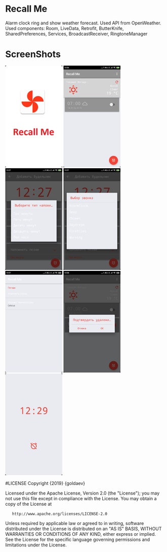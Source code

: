 # Recall Me
Alarm clock ring and show weather forecast.
Used API from OpenWeather.
Used components: Room, LiveData, Retrofit, ButterKnife, SharedPreferences, Services, BroadcastReceiver, RingtoneManager
# ScreenShots
<img src="https://github.com/GoldaEV/RecallMe/blob/master/screenshots/Screenshot_2019-04-24-12-33-40-627_com.golda.recallme.png" height="320" />
<img src="https://github.com/GoldaEV/RecallMe/blob/master/screenshots/Screenshot_2019-04-24-12-26-51-573_com.golda.recallme.png" height="320" />
<img src="https://github.com/GoldaEV/RecallMe/blob/master/screenshots/Screenshot_2019-04-24-12-27-08-716_com.golda.recallme.png" height="320" />
<img src="https://github.com/GoldaEV/RecallMe/blob/master/screenshots/Screenshot_2019-04-24-12-27-13-141_com.golda.recallme.png" height="320" />
<img src="https://github.com/GoldaEV/RecallMe/blob/master/screenshots/Screenshot_2019-04-24-12-27-26-541_com.golda.recallme.png" height="320" />
<img src="https://github.com/GoldaEV/RecallMe/blob/master/screenshots/Screenshot_2019-04-24-12-28-09-617_com.golda.recallme.png" height="320" />
<img src="https://github.com/GoldaEV/RecallMe/blob/master/screenshots/Screenshot_2019-04-24-12-29-01-037_com.golda.recallme.png" height="320" />

#LICENSE
Copyright {2019} {goldaev}

   Licensed under the Apache License, Version 2.0 (the "License");
   you may not use this file except in compliance with the License.
   You may obtain a copy of the License at

       http://www.apache.org/licenses/LICENSE-2.0

   Unless required by applicable law or agreed to in writing, software
   distributed under the License is distributed on an "AS IS" BASIS,
   WITHOUT WARRANTIES OR CONDITIONS OF ANY KIND, either express or implied.
   See the License for the specific language governing permissions and
   limitations under the License.
